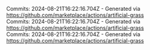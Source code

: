 Commits: 2024-08-21T16:22:16.704Z - Generated via https://github.com/marketplace/actions/artificial-grass
<br>
Commits: 2024-08-21T16:22:16.704Z - Generated via https://github.com/marketplace/actions/artificial-grass
<br>
Commits: 2024-08-21T16:22:16.704Z - Generated via https://github.com/marketplace/actions/artificial-grass
<br>
